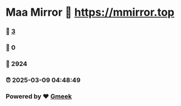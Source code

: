 # Maa Mirror :link: https://mmirror.top 
### :page_facing_up: [3](https://mmirror.top/tag.html) 
### :speech_balloon: 0 
### :hibiscus: 2924 
### :alarm_clock: 2025-03-09 04:48:49 
### Powered by :heart: [Gmeek](https://github.com/Meekdai/Gmeek)
